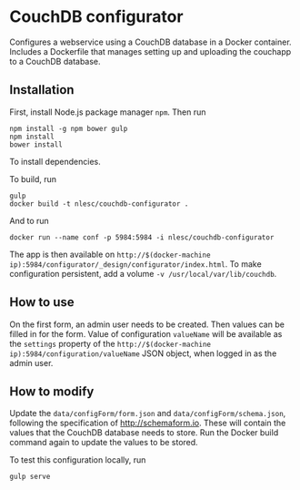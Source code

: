 # CouchDB configurator

Configures a webservice using a CouchDB database in a Docker container. Includes a Dockerfile that manages setting up and uploading the couchapp to a CouchDB database.

## Installation

First, install Node.js package manager `npm`. Then run

```shell
npm install -g npm bower gulp
npm install
bower install
```
To install dependencies.

To build, run
```shell
gulp
docker build -t nlesc/couchdb-configurator .
```

And to run
```shell
docker run --name conf -p 5984:5984 -i nlesc/couchdb-configurator
```

The app is then available on `http://$(docker-machine ip):5984/configurator/_design/configurator/index.html`. To make configuration persistent, add a volume `-v /usr/local/var/lib/couchdb`.

## How to use

On the first form, an admin user needs to be created. Then values can be filled in for the form. Value of configuration
`valueName` will be available as the `settings` property of the
`http://$(docker-machine ip):5984/configuration/valueName` JSON object, when logged in as the admin user.

## How to modify

Update the `data/configForm/form.json` and `data/configForm/schema.json`, following the specification of
<http://schemaform.io>. These will contain the values that the CouchDB database needs to store. Run the Docker build
command again to update the values to be stored.

To test this configuration locally, run

```shell
gulp serve
```
